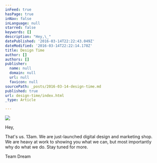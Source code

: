 ```yaml
---
inFeed: true
hasPage: true
inNav: false
inLanguage: null
starred: false
keywords: []
description: "Hey,\_"
datePublished: '2016-03-14T22:22:43.049Z'
dateModified: '2016-03-14T22:22:14.178Z'
title: Design Time
author: []
authors: []
publisher:
  name: null
  domain: null
  url: null
  favicon: null
sourcePath: _posts/2016-03-14-design-time.md
published: true
url: design-time/index.html
_type: Article

---
```

![](https://the-grid-user-content.s3-us-west-2.amazonaws.com/1e51521f-9e23-4ba4-a4f9-97e5eb7da932.jpg)

Hey, 

That's us. 13am. We are just-launched digital design and marketing shop. We are heavy at work to showing you what we can, but most importantly why do what we do. Stay tuned for more. 

Team Dream